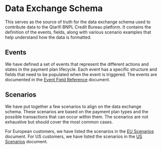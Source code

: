 # Data Exchange Schema

This serves as the source of truth for the data exchange schema used to contribute data to the Qlarifi BNPL Credit Bureau platform.
It contains the definition of the events, fields, along with various scenario examples that help understand how the data is formatted.

## Events
We have defined a set of events that represent the different actions and states in the payment plan lifecycle. Each event has a specific structure and fields that need to be populated when the event is triggered.
The events are documented in the [Event Field Reference](./EventFieldReference.md) document.

## Scenarios
We have put together a few scenarios to align on the data exchange schema. These scenarios are based on the payment plan types and the possible transactions that can occur within them. The scenarios are not exhaustive but should cover the most common cases.

For European customers, we have listed the scenarios in the [EU Scenarios](./scenariosEUR.md) document.
For US customers, we have listed the scenarios in the [US Scenarios](./scenariosUSD.md) document.
